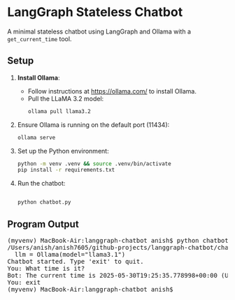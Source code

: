 # LangGraph Stateless Chatbot

A minimal stateless chatbot using LangGraph and Ollama with a `get_current_time` tool.

## Setup

1. **Install Ollama**:
   - Follow instructions at https://ollama.com/ to install Ollama.
   - Pull the LLaMA 3.2 model:
     ```bash
     ollama pull llama3.2

2. Ensure Ollama is running on the default port (11434):
    ```bash
    ollama serve
    ```

3. Set up the Python environment:
    ```bash
    python -m venv .venv && source .venv/bin/activate
    pip install -r requirements.txt
    ```

4. Run the chatbot:
    ```bash

    python chatbot.py
    ```

## Program Output

<pre>
(myvenv) MacBook-Air:langgraph-chatbot anish$ python chatbot.py 
/Users/anish/anish7605/github-projects/langgraph-chatbot/chatbot.py:20: LangChainDeprecationWarning: The class `Ollama` was deprecated in LangChain 0.3.1 and will be removed in 1.0.0. An updated version of the class exists in the :class:`~langchain-ollama package and should be used instead. To use it run `pip install -U :class:`~langchain-ollama` and import as `from :class:`~langchain_ollama import OllamaLLM``.
  llm = Ollama(model="llama3.1")
Chatbot started. Type 'exit' to quit.
You: What time is it?
Bot: The current time is 2025-05-30T19:25:35.778998+00:00 (UTC).
You: exit
(myvenv) MacBook-Air:langgraph-chatbot anish$ 
</pre>
